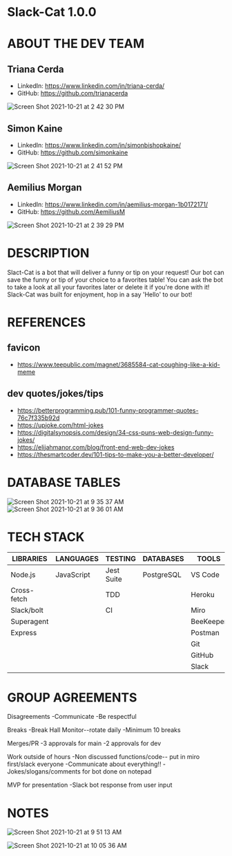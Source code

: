 
# Slack-Cat 1.0.0

# ABOUT THE DEV TEAM 
 ## Triana Cerda
 - LinkedIn: https://www.linkedin.com/in/triana-cerda/
 - GitHub: https://github.com/trianacerda


 ![Screen Shot 2021-10-21 at 2 42 30 PM](https://user-images.githubusercontent.com/80484840/138361106-80fbf4e2-bae1-4205-ae74-17ed733078dd.png)

 ## Simon Kaine
 - LinkedIn: https://www.linkedin.com/in/simonbishopkaine/
 - GitHub: https://github.com/simonkaine


![Screen Shot 2021-10-21 at 2 41 52 PM](https://user-images.githubusercontent.com/80484840/138361061-16b5087c-73bc-4a23-bae2-4918588bdf13.png)


 ## Aemilius Morgan
 - LinkedIn: https://www.linkedin.com/in/aemilius-morgan-1b0172171/
 - GitHub: https://github.com/AemiliusM


![Screen Shot 2021-10-21 at 2 39 29 PM](https://user-images.githubusercontent.com/80484840/138360760-25c51f72-32cf-4788-b0ab-0309619c8aa4.png)



# DESCRIPTION
Slact-Cat is a bot that will deliver a funny or tip on your request! Our bot can save the funny or tip of your choice to a favorites table! You can ask the bot to take a look at all your favorites later or delete it if you're done with it! Slack-Cat was built for enjoyment, hop in a say 'Hello' to our bot!


# REFERENCES
## favicon
- https://www.teepublic.com/magnet/3685584-cat-coughing-like-a-kid-meme

## dev quotes/jokes/tips
- https://betterprogramming.pub/101-funny-programmer-quotes-76c7f335b92d
- https://upjoke.com/html-jokes
- https://digitalsynopsis.com/design/34-css-puns-web-design-funny-jokes/
- https://elijahmanor.com/blog/front-end-web-dev-jokes
- https://thesmartcoder.dev/101-tips-to-make-you-a-better-developer/



# DATABASE TABLES

![Screen Shot 2021-10-21 at 9 35 37 AM](https://user-images.githubusercontent.com/80484840/138320228-b17d591f-0c1d-4f84-a07a-24a966fcfdbe.png)
![Screen Shot 2021-10-21 at 9 36 01 AM](https://user-images.githubusercontent.com/80484840/138320239-903ac86f-cc76-4d62-80e5-178955760a99.png)


# TECH STACK

| LIBRARIES             | LANGUAGES  | TESTING    | DATABASES  | TOOLS          |
|-----------------------|------------|------------|------------|----------------|
| Node.js               | JavaScript | Jest Suite | PostgreSQL | VS Code        |
| Cross-fetch           |            | TDD        |            | Heroku         |
| Slack/bolt            |            | CI         |            | Miro           |
| Superagent            |            |            |            | BeeKeeper      |
| Express               |            |            |            | Postman        |
|                       |            |            |            | Git            |
|                       |            |            |            | GitHub         |
|                       |            |            |            | Slack          |

# GROUP AGREEMENTS
Disagreements
-Communicate
-Be respectful

Breaks
-Break Hall Monitor--rotate daily
-Minimum 10 breaks

Merges/PR
-3 approvals for main
-2 approvals for dev

Work outside of hours
-Non discussed functions/code-- put in miro first/slack everyone
-Communicate about everything!!
-Jokes/slogans/comments for bot done on notepad

MVP for presentation
-Slack bot response from user input


# NOTES

![Screen Shot 2021-10-21 at 9 51 13 AM](https://user-images.githubusercontent.com/80484840/138322368-61ee03ff-bd73-4f79-bced-16d995158329.png)

![Screen Shot 2021-10-21 at 10 05 36 AM](https://user-images.githubusercontent.com/80484840/138324549-bd563277-29f5-4b66-b9b0-f8b9c6a8545c.png)

